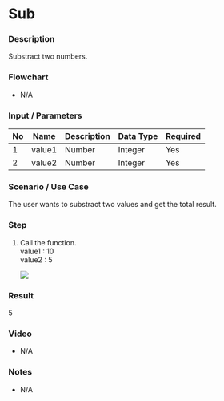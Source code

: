﻿# Sub

### Description

Substract two numbers.

### Flowchart

- N/A 

### Input / Parameters

| No | Name | Description | Data Type | Required |
| ------ | ------ | ------ |------ | ------ |
| 1 | value1 | Number | Integer | Yes  |
| 2 | value2 | Number | Integer | Yes  |

### Scenario / Use Case

The user wants to substract two values and get the total result.<br />

### Step

1. Call the function.
    <br />
    value1 : 10<br />
    value2 :  5<br />
    
    ![](../../../../document/function/Math/sub/sub-step-1.png?raw=true)

### Result

5

### Video

- N/A

<!--[![Video](http://i.imgur.com/Ot5DWAW.png)](https://youtu.be/StTqXEQ2l-Y?t=35s)-->


### Notes

- N/A
